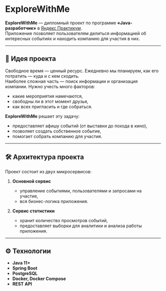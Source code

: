 # ExploreWithMe

**ExploreWithMe** — дипломный проект по программе **«Java-разработчик»** в [Яндекс Практикум](https://practicum.yandex.ru/java-developer/).  
Приложение позволяет пользователям делиться информацией об интересных событиях и находить компанию для участия в них.  

---

## 🚀 Идея проекта
Свободное время — ценный ресурс. Ежедневно мы планируем, как его потратить — куда и с кем сходить.  
Наиболее сложная часть — поиск информации и организация компании. Нужно учесть много факторов:  
- какие мероприятия намечаются,  
- свободны ли в этот момент друзья,  
- как всех пригласить и где собраться.  

**ExploreWithMe** решает эту задачу:  
- предоставляет афишу событий (от выставки до похода в кино),  
- позволяет создать собственное событие,  
- помогает собрать компанию для участия.  

---

## 🛠 Архитектура проекта
Проект состоит из двух микросервисов:  

1. **Основной сервис**  
   - управление событиями, пользователями и запросами на участие,  
   - вся бизнес-логика приложения.  

2. **Сервис статистики**  
   - хранит количество просмотров событий,  
   - предоставляет выборки для аналитики и анализа работы приложения.  

---

## ⚙️ Технологии
- **Java 11+**  
- **Spring Boot** 
- **PostgreSQL**  
- **Docker, Docker Compose**  
- **REST API**  
